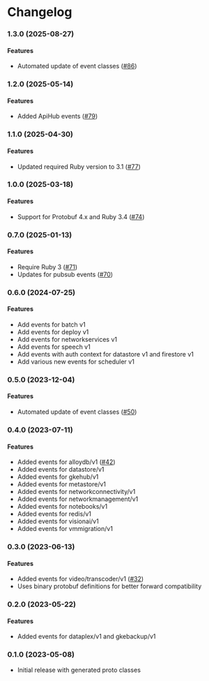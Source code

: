 # Changelog

### 1.3.0 (2025-08-27)

#### Features

* Automated update of event classes ([#86](https://github.com/googleapis/google-cloudevents-ruby/issues/86)) 

### 1.2.0 (2025-05-14)

#### Features

* Added ApiHub events ([#79](https://github.com/googleapis/google-cloudevents-ruby/issues/79)) 

### 1.1.0 (2025-04-30)

#### Features

* Updated required Ruby version to 3.1 ([#77](https://github.com/googleapis/google-cloudevents-ruby/issues/77)) 

### 1.0.0 (2025-03-18)

#### Features

* Support for Protobuf 4.x and Ruby 3.4 ([#74](https://github.com/googleapis/google-cloudevents-ruby/issues/74)) 

### 0.7.0 (2025-01-13)

#### Features

* Require Ruby 3 ([#71](https://github.com/googleapis/google-cloudevents-ruby/issues/71)) 
* Updates for pubsub events ([#70](https://github.com/googleapis/google-cloudevents-ruby/issues/70)) 

### 0.6.0 (2024-07-25)

#### Features

* Add events for batch v1 
* Add events for deploy v1 
* Add events for networkservices v1 
* Add events for speech v1 
* Add events with auth context for datastore v1 and firestore v1 
* Add various new events for scheduler v1 

### 0.5.0 (2023-12-04)

#### Features

* Automated update of event classes ([#50](https://github.com/googleapis/google-cloudevents-ruby/issues/50)) 

### 0.4.0 (2023-07-11)

#### Features

* Added events for alloydb/v1 ([#42](https://github.com/googleapis/google-cloudevents-ruby/issues/42))
* Added events for datastore/v1
* Added events for gkehub/v1
* Added events for metastore/v1
* Added events for networkconnectivity/v1
* Added events for networkmanagement/v1
* Added events for notebooks/v1
* Added events for redis/v1
* Added events for visionai/v1
* Added events for vmmigration/v1

### 0.3.0 (2023-06-13)

#### Features

* Added events for video/transcoder/v1 ([#32](https://github.com/googleapis/google-cloudevents-ruby/issues/32)) 
* Uses binary protobuf definitions for better forward compatibility 

### 0.2.0 (2023-05-22)

#### Features

* Added events for dataplex/v1 and gkebackup/v1 

### 0.1.0 (2023-05-08)

* Initial release with generated proto classes
